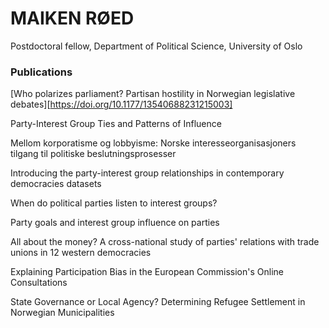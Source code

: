 # **MAIKEN RØED**

Postdoctoral fellow, Department of Political Science, University of Oslo

### **Publications**
[Who polarizes parliament? Partisan hostility in Norwegian legislative debates][https://doi.org/10.1177/13540688231215003]

Party-Interest Group Ties and Patterns of Influence

Mellom korporatisme og lobbyisme: Norske interesseorganisasjoners tilgang til politiske beslutningsprosesser

Introducing the party-interest group relationships in contemporary democracies datasets

When do political parties listen to interest groups?

Party goals and interest group influence on parties

All about the money? A cross-national study of parties' relations with trade unions in 12 western democracies

Explaining Participation Bias in the European Commission's Online Consultations

State Governance or Local Agency? Determining Refugee Settlement in Norwegian Municipalities
